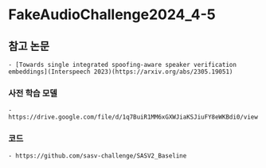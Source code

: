 # FakeAudioChallenge2024_4-5
## 참고 논문
    - [Towards single integrated spoofing-aware speaker verification embeddings](Interspeech 2023)(https://arxiv.org/abs/2305.19051)
### 사전 학습 모델
    - https://drive.google.com/file/d/1q7BuiR1MM6xGXWJiaKSJiuFY8eWKBdi0/view
### 코드
    - https://github.com/sasv-challenge/SASV2_Baseline
    